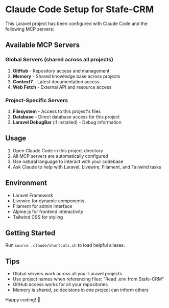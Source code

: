 # Claude Code Setup for Stafe-CRM

This Laravel project has been configured with Claude Code and the following MCP servers:

## Available MCP Servers

### Global Servers (shared across all projects)
1. **GitHub** - Repository access and management
2. **Memory** - Shared knowledge base across projects
3. **Context7** - Latest documentation access
4. **Web Fetch** - External API and resource access

### Project-Specific Servers
1. **Filesystem** - Access to this project's files
2. **Database** - Direct database access for this project
3. **Laravel DebugBar** (if installed) - Debug information

## Usage
1. Open Claude Code in this project directory
2. All MCP servers are automatically configured
3. Use natural language to interact with your codebase
4. Ask Claude to help with Laravel, Livewire, Filament, and Tailwind tasks

## Environment
- Laravel Framework
- Livewire for dynamic components
- Filament for admin interface
- Alpine.js for frontend interactivity
- Tailwind CSS for styling

## Getting Started
Run `source .claude/shortcuts.sh` to load helpful aliases.

## Tips
- Global servers work across all your Laravel projects
- Use project names when referencing files: "Read .env from Stafe-CRM"
- GitHub access works for all your repositories
- Memory is shared, so decisions in one project can inform others

Happy coding! 🚀
